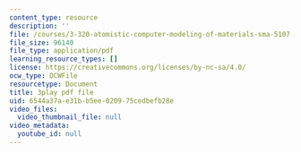 ```yaml
---
content_type: resource
description: ''
file: /courses/3-320-atomistic-computer-modeling-of-materials-sma-5107-spring-2005/6544a37ae31bb5ee020975cedbefb28e_SbtqjZk80Qc.pdf
file_size: 96140
file_type: application/pdf
learning_resource_types: []
license: https://creativecommons.org/licenses/by-nc-sa/4.0/
ocw_type: OCWFile
resourcetype: Document
title: 3play pdf file
uid: 6544a37a-e31b-b5ee-0209-75cedbefb28e
video_files:
  video_thumbnail_file: null
video_metadata:
  youtube_id: null
---
```

